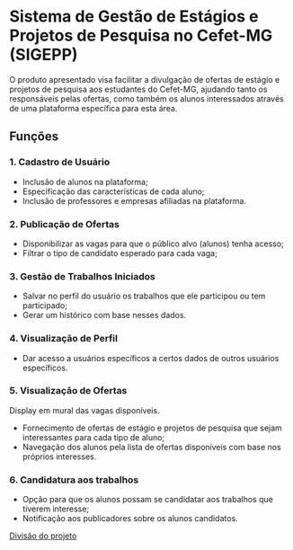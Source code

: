 # Sistema de Gestão de Estágios e Projetos de Pesquisa no Cefet-MG (SIGEPP)

O produto apresentado visa facilitar a divulgação de ofertas de estágio e projetos de pesquisa aos
estudantes do Cefet-MG, ajudando tanto os responsáveis pelas ofertas, como também os alunos
interessados através de uma plataforma específica para esta área.

## Funções

### 1. Cadastro de Usuário
<ul>
  <li> Inclusão de alunos na plataforma; </li>
  <li> Especificação das características de cada aluno; </li>
  <li> Inclusão de professores e empresas afiliadas na plataforma. </li>
</ul>

### 2. Publicação de Ofertas
<ul>
  <li> Disponibilizar as vagas para que o público alvo (alunos) tenha acesso; </li>
  <li> Filtrar o tipo de candidato esperado para cada vaga; </li>
</ul>

### 3. Gestão de Trabalhos Iniciados
<ul>
  <li> Salvar no perfil do usuário os trabalhos que ele participou ou tem participado; </li>
  <li> Gerar um histórico com base nesses dados. </li>
</ul>

### 4. Visualização de Perfil
<ul>
  <li> Dar acesso a usuários específicos a certos dados de outros usuários específicos. </li>
</ul>

### 5. Visualização de Ofertas
Display em mural das vagas disponíveis.

<ul>
  <li> Fornecimento de ofertas de estágio e projetos de pesquisa que sejam interessantes para cada tipo de aluno; </li>
  <li> Navegação dos alunos pela lista de ofertas disponíveis com base nos próprios interesses. </li>
</ul>

### 6. Candidatura aos trabalhos
<ul>
  <li> Opção para que os alunos possam se candidatar aos trabalhos que tiverem interesse; </li>
  <li> Notificação aos publicadores sobre os alunos candidatos. </li>
</ul>

<a href='https://docs.google.com/document/d/1xCoDW48UiXtLIsDejZGStW cI0dAOWUndnhS8i16o4Mw/edit?tab=t.0'> Divisão do projeto </a>
